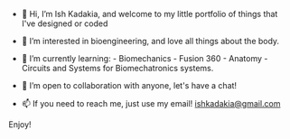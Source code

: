 - 👋 Hi, I’m Ish Kadakia, and welcome to my little portfolio of things that I've designed or coded

- 👀 I’m interested in bioengineering, and love all things about the body.

- 🌱 I’m currently learning:
      - Biomechanics
      - Fusion 360
      - Anatomy
      - Circuits and Systems for Biomechatronics systems.
      
- 💞️ I’m open to collaboration with anyone, let's have a chat!

- 📫 If you need to reach me, just use my email!
      ishkadakia@gmail.com  
      
Enjoy!
